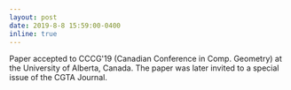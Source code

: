 ```yaml
---
layout: post
date: 2019-8-8 15:59:00-0400
inline: true
---
```


Paper accepted to CCCG'19 (Canadian Conference in Comp. Geometry) at the University of Alberta, Canada. The paper was later invited to a special issue of the CGTA Journal.

